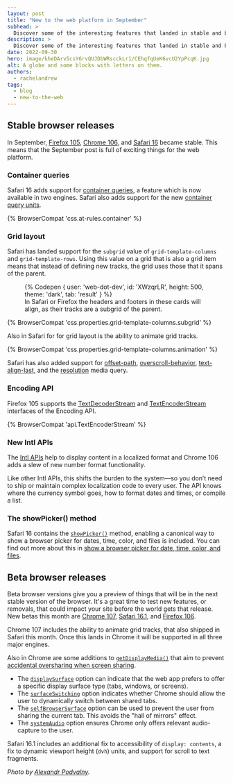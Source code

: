 ```yaml
---
layout: post
title: "New to the web platform in September"
subhead: >
  Discover some of the interesting features that landed in stable and beta web browsers during September 2022.
description: >
  Discover some of the interesting features that landed in stable and beta web browsers during September 2022.
date: 2022-09-30
hero: image/kheDArv5csY6rvQUJDbWRscckLr1/CEhqfqUeK6vcU2YpPcqK.jpg
alt: A globe and some blocks with letters on them.
authors:
  - rachelandrew
tags:
  - blog
  - new-to-the-web
---
```


## Stable browser releases

In September, [Firefox 105](https://developer.mozilla.org/docs/Mozilla/Firefox/Releases/105), [Chrome 106](https://developer.chrome.com/blog/new-in-chrome-106/), and [Safari 16](https://developer.apple.com/documentation/safari-release-notes/safari-16-release-notes) became stable. This means that the September post is full of exciting things for the web platform.

### Container queries

Safari 16 adds support for [container queries](/blog/has-with-cq-m105/), a feature which is now available in two engines. Safari also adds support for the new [container query units](https://www.bram.us/2021/09/21/css-container-queries-container-relative-lengths/). 

{% BrowserCompat 'css.at-rules.container' %}

### Grid layout

Safari has landed support for the `subgrid` value of `grid-template-columns` and `grid-template-rows`. Using this value on a grid that is also a grid item means that instead of defining new tracks, the grid uses those that it spans of the parent. 

<figure>
{% Codepen {
  user: 'web-dot-dev',
  id: 'XWzqrLR',
  height: 500,
  theme: 'dark',
  tab: 'result'
} %}

<figcaption>In Safari or Firefox the headers and footers in these cards will align, as their tracks are a subgrid of the parent.</figcaption>
</figure>

{% BrowserCompat 'css.properties.grid-template-columns.subgrid' %}

Also in Safari for for grid layout is the ability to animate grid tracks. 

{% BrowserCompat 'css.properties.grid-template-columns.animation' %}

Safari has also added support for [offset-path](https://developer.mozilla.org/docs/Web/CSS/offset-path), [overscroll-behavior](https://developer.mozilla.org/docs/Web/CSS/overscroll-behavior), [text-align-last](https://developer.mozilla.org/docs/Web/CSS/text-align-last), and the [resolution](https://developer.mozilla.org/docs/Web/CSS/@media/resolution) media query.

### Encoding API

Firefox 105 supports the [TextDecoderStream](https://developer.mozilla.org/docs/Web/API/TextDecoderStream) and [TextEncoderStream](https://developer.mozilla.org/docs/Web/API/TextEncoderStream) interfaces of the Encoding API. 

{% BrowserCompat 'api.TextEncoderStream' %}

### New Intl APIs

The [Intl APIs](https://developer.mozilla.org/docs/Web/JavaScript/Reference/Global_Objects/Intl/NumberFormat) help to display content in a localized format and Chrome 106 adds a slew of new number format functionality.

Like other Intl APIs, this shifts the burden to the system—so you don’t need to ship or maintain complex localization code to every user. The API knows where the currency symbol goes, how to format dates and times, or compile a list.


### The showPicker() method

Safari 16 contains the [`showPicker()`](https://developer.mozilla.org/docs/Web/API/HTMLInputElement/showPicker) method, enabling a canonical way to show a browser picker for dates, time, color, and files is included. You can find out more about this in [show a browser picker for date, time, color, and files](https://developer.chrome.com/blog/show-picker/).

## Beta browser releases

Beta browser versions give you a preview of things that will be in the next stable version of the browser. It's a great time to test new features, or removals, that could impact your site before the world gets that release. New betas this month are [Chrome 107](/blog/chrome-107-beta/), [Safari 16.1](https://developer.apple.com/documentation/safari-release-notes/safari-16_1-release-notes), and [Firefox 106](https://developer.mozilla.org/docs/Mozilla/Firefox/Releases/106).

Chrome 107 includes the ability to animate grid tracks, that also shipped in Safari this month. Once this lands in Chrome it will be supported in all three major engines. 

Also in Chrome are some additions to [`getDisplayMedia()`](https://developer.mozilla.org/docs/Web/API/MediaDevices/getDisplayMedia) that aim to prevent [accidental oversharing when screen sharing]((https://developer.chrome.com/blog/avoiding-oversharing-when-screen-sharing/)). 

- The [`displaySurface`](https://developer.chrome.com/docs/web-platform/screen-sharing-controls/#displaySurface) option can indicate that the web app prefers to offer a specific display surface type (tabs, windows, or screens).
- The [`surfaceSwitching`](https://developer.chrome.com/docs/web-platform/screen-sharing-controls/#surfaceSwitching) option indicates whether Chrome should allow the user to dynamically switch between shared tabs.
- The [`selfBrowserSurface`](https://developer.chrome.com/docs/web-platform/screen-sharing-controls/#selfBrowserSurface) option can be used to prevent the user from sharing the current tab. This avoids the "hall of mirrors" effect.
- The [`systemAudio`](https://developer.chrome.com/docs/web-platform/screen-sharing-controls/#systemAudio) option ensures Chrome only offers relevant audio-capture to the user.

Safari 16.1 includes an additional fix to accessibility of `display: contents`, a fix to dynamic viewport height (`dvh`) units, and support for scroll to text fragments.

_Photo by [Alexandr Podvalny](https://unsplash.com/@freestockpro?utm_source=unsplash&utm_medium=referral&utm_content=creditCopyText)._
  
